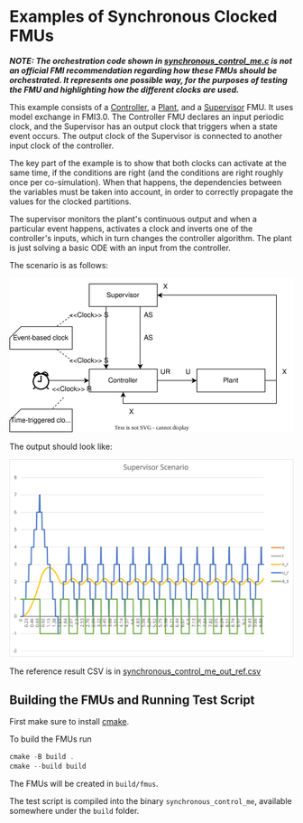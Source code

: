 # Examples of Synchronous Clocked FMUs

***NOTE: The orchestration code shown in [synchronous_control_me.c](src/synchronous_control_me.c) is not an official FMI recommendation regarding how these FMUs should be orchestrated. It represents one possible way, for the purposes of testing the FMU and highlighting how the different clocks are used.***

This example consists of a [Controller](./Controller), a [Plant](./Plant), and a [Supervisor](./Supervisor) FMU.
It uses model exchange in FMI3.0.
The Controller FMU declares an input periodic clock, and the Supervisor has an output clock that triggers when a state event occurs.
The output clock of the Supervisor is connected to another input clock of the controller.

The key part of the example is to show that both clocks can activate at the same time, if the conditions are right (and the conditions are right roughly once per co-simulation).
When that happens, the dependencies between the variables must be taken into account, in order to correctly propagate the values for the clocked partitions.

The supervisor monitors the plant's continuous output and when a particular event happens, activates a clock and inverts one of the controller's inputs, which in turn changes the controller algorithm.
The plant is just solving a basic ODE with an input from the controller.

The scenario is as follows:

![synchronous_control_me_scenario](synchronous_control_me_scenario.svg)

The output should look like:

![synchronous_control_me_ref](synchronous_control_me_ref.svg)

The reference result CSV is in [synchronous_control_me_out_ref.csv](synchronous_control_me_out_ref.csv)


## Building the FMUs and Running Test Script

First make sure to install [cmake](https://cmake.org/).

To build the FMUs run
```powershell
cmake -B build .
cmake --build build
```

The FMUs will be created in `build/fmus`.

The test script is compiled into the binary `synchronous_control_me`, available somewhere under the `build` folder.
